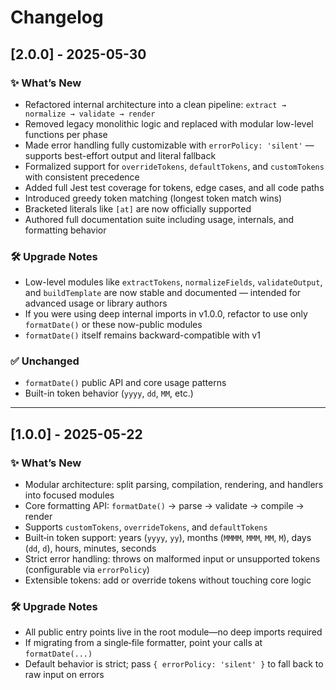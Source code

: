# Changelog

## \[2.0.0] - 2025-05-30

### ✨ What’s New

* Refactored internal architecture into a clean pipeline: `extract → normalize → validate → render`
* Removed legacy monolithic logic and replaced with modular low-level functions per phase
* Made error handling fully customizable with `errorPolicy: 'silent'` — supports best-effort output and literal fallback
* Formalized support for `overrideTokens`, `defaultTokens`, and `customTokens` with consistent precedence
* Added full Jest test coverage for tokens, edge cases, and all code paths
* Introduced greedy token matching (longest token match wins)
* Bracketed literals like `[at]` are now officially supported
* Authored full documentation suite including usage, internals, and formatting behavior

### 🛠 Upgrade Notes

* Low-level modules like `extractTokens`, `normalizeFields`, `validateOutput`, and `buildTemplate` are now stable and documented — intended for advanced usage or library authors
* If you were using deep internal imports in v1.0.0, refactor to use only `formatDate()` or these now-public modules
* `formatDate()` itself remains backward-compatible with v1

### ✅ Unchanged

* `formatDate()` public API and core usage patterns
* Built-in token behavior (`yyyy`, `dd`, `MM`, etc.)

---

## \[1.0.0] - 2025-05-22

### ✨ What’s New

* Modular architecture: split parsing, compilation, rendering, and handlers into focused modules
* Core formatting API: `formatDate()` → parse → validate → compile → render
* Supports `customTokens`, `overrideTokens`, and `defaultTokens`
* Built‑in token support: years (`yyyy`, `yy`), months (`MMMM`, `MMM`, `MM`, `M`), days (`dd`, `d`), hours, minutes, seconds
* Strict error handling: throws on malformed input or unsupported tokens (configurable via `errorPolicy`)
* Extensible tokens: add or override tokens without touching core logic

### 🛠 Upgrade Notes

* All public entry points live in the root module—no deep imports required
* If migrating from a single‑file formatter, point your calls at `formatDate(...)`
* Default behavior is strict; pass `{ errorPolicy: 'silent' }` to fall back to raw input on errors
